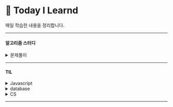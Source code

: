 # 📕 Today I Learnd

매일 학습한 내용을 정리합니다.

---

#### **알고리즘 스터디**

<details>
<summary>문제풀이</summary>
<div markdown="1">

- [programmers 문제](algorithm/programmers)
- [baekjoon 문제](algorithm/baekjoon)

</div>
</details>

---

#### **TIL**

<details>
<summary>Javascript</summary>
<div markdown="1">

- [Javascript](javastript)
</div>
</details>

<details>
<summary>database</summary>
<div markdown="1">

- [ORM 이란?](database/ORM%20이란.md)

</div>
</details>

<details>
<summary>CS</summary>
<div markdown="1">

- [ORM 이란?](database/ORM%20이란.md)

</div>
</details>

---
